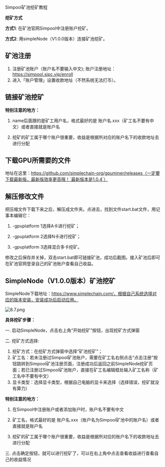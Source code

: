 Simpool矿池挖矿教程

**挖矿方式**

**方式1**: 在矿池官网Simpool中注册账户挖矿。

**方式2**: 用simpleNode（V1.0.0版本）连接矿池挖矿。

## 矿池注册

1. 注册矿池账户（账户名不要输入中文); 账户注册地址：https://simpool.sipc.vip/enroll
2. 进入「账户管理」设置收款地址（不然系统无法打币）。

## 链接矿池挖矿

**特别注意的地方：**

1. name后面跟的是矿工用户名，格式最好的是 账户名.xxx（矿工名不要有中文）或者直接就是账户名

2. 挖矿的矿工属于哪个账户很重要，收益是根据所对应的账户名下的收款地址去进行分配

## 下载GPU所需要的文件

地址在这里：https://github.com/simplechain-org/gpuminer/releases（一定要下载最新版，最新版效率更高哦！`最新版本是1.0.4`）

## 解压修改文件

把压缩文件下载下来之后，解压成文件夹。点进去，找到文件start.bat文件，用记事本编辑它：

1. -gpuplatform 1选择A卡进行挖矿；

2. -gpuplatform 2选择N卡进行挖矿；

3. -gpuplatform 3选择混合多卡挖矿。

修改之后保存并关掉，双击start.bat即可链接矿池，成功后截图。接入矿池后即可在矿池官网登录自己的矿池账户查看自己收益。

## SimpleNode（V1.0.0版本）矿池挖矿

SimpleNode下载地址：https://www.simplechain.com/，根据自己系统选择对应的版本安装，安装成功后启动应用。

![8.7.png](https://i.loli.net/2020/05/08/eFHYhwvdqI4AKUE.png)

**具体挖矿步骤：**

一. 启动SimpleNode，点击右上角“开始挖矿”按钮，出现挖矿方式弹窗

二. 挖矿方式选择:
1. 挖矿方式：在挖矿方式弹窗中选择“矿池挖矿”；
2. 矿工名：若未注册过Simpool矿池账户，需要在矿工名右侧点击“点击注册”按钮跳转到Simpool矿池注册页面，注册成功后返回之前SimpleNode挖矿页面；若已注册过Simpool矿池账户，直接在矿工名编辑框处输入矿工名称（矿工名中不要有中文）
3. 显卡类型：选择显卡类型，根据自己电脑的显卡来选择（选择错误，挖矿就没有算力）

**特别注意的地方：**

1. 在Simpool中注册账户或者添加账户时，账户名不要有中文

2. 矿工名，格式最好的是 账户名.xxx（账户名为Simpool矿池中的账户名）或者直接就是账户名

3. 挖矿的矿工属于哪个账户很重要，收益是根据所对应的账户名下的收款地址去进行分配

三. 点击确定按钮，就可以进行挖矿了，可以在右上角中点击查看收益进行查看自己的收益情况




